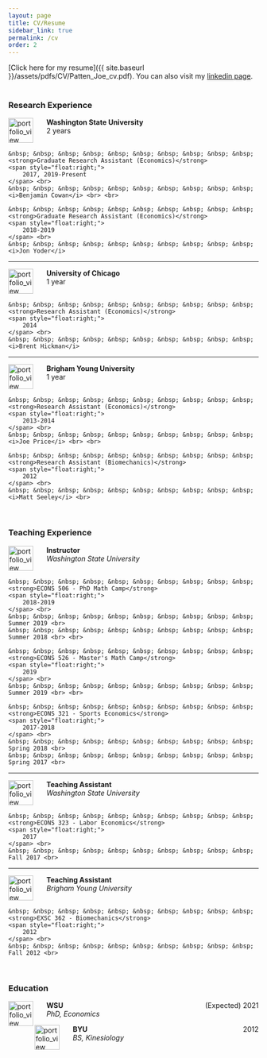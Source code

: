 ```yaml
---
layout: page
title: CV/Resume
sidebar_link: true
permalink: /cv
order: 2
---
```

<!--
<p class="message">
  Hey there! This page is included as an example. Feel free to customize it
  for your own use upon downloading. Carry on!
</p>

To make pages show up in the sidebar, add `sidebar_link: true` to the front
matter. MAYBE ADD AN INTERACTIVE CV?
-->
[Click here for my resume]({{ site.baseurl }}/assets/pdfs/CV/Patten_Joe_cv.pdf). You can also visit my [linkedin page](https://www.linkedin.com/in/joe-patten-a79a3965/). <br> <br>

<h3>Research Experience</h3> 

<!--
<img width="60" alt="portfolio_view" src="../../assets/img/cv/wsu.png" align='left'/>  &nbsp; &nbsp; &nbsp; **Graduate Research Assistant (Economics)** <br>&nbsp; &nbsp; &nbsp; *WSU* <br> <br>

<img width="60" alt="portfolio_view" src="../../assets/img/cv/chicago.png" align='left'> &nbsp; &nbsp; &nbsp;  **Research Assistant (Economics)**  <br> &nbsp; &nbsp; &nbsp; *University of Chicago*  <br> <br>

<img width="60" alt="portfolio_view" src="../../assets/img/cv/byu.png" align='left'> &nbsp; &nbsp; &nbsp;  <strong>Research Assistant (Economics)</strong>  <br> &nbsp; &nbsp; &nbsp;  <i>BYU</i>
-->

<p style="text-align:left;"> <img width="50" alt="portfolio_view" src="../../assets/img/cv/wsu.png" align='left'> 
    &nbsp; &nbsp; &nbsp; <strong>Washington State University</strong> <br>
    &nbsp; &nbsp; &nbsp;  2 years <br> <br>

	&nbsp; &nbsp; &nbsp; &nbsp; &nbsp; &nbsp; &nbsp; &nbsp; &nbsp; &nbsp; <strong>Graduate Research Assistant (Economics)</strong>
	<span style="float:right;">
        2017, 2019-Present
    </span> <br>
	&nbsp; &nbsp; &nbsp; &nbsp; &nbsp; &nbsp; &nbsp; &nbsp; &nbsp; &nbsp; <i>Benjamin Cowan</i> <br> <br>

	&nbsp; &nbsp; &nbsp; &nbsp; &nbsp; &nbsp; &nbsp; &nbsp; &nbsp; &nbsp; <strong>Graduate Research Assistant (Economics)</strong>
	<span style="float:right;">
        2018-2019
    </span> <br>
	&nbsp; &nbsp; &nbsp; &nbsp; &nbsp; &nbsp; &nbsp; &nbsp; &nbsp; &nbsp; <i>Jon Yoder</i> 
	
</p>
<hr>



<!--
<p>A Collapsible:</p>
<button class="collapsible">Open Collapsible</button>
<div class="content_collap">
  <p>Lorem ipsum dolor sit amet, consectetur adipisicing elit, sed do eiusmod tempor incididunt ut labore et dolore magna aliqua. Ut enim ad minim veniam, quis nostrud exercitation ullamco laboris nisi ut aliquip ex ea commodo consequat.</p>
</div>

<p>Collapsible Set:</p>
<button class="collapsible">Open Section 1</button>
<div class="content_collap">
  <p>Lorem ipsum dolor sit amet, consectetur adipisicing elit, sed do eiusmod tempor incididunt ut labore et dolore magna aliqua. Ut enim ad minim veniam, quis nostrud exercitation ullamco laboris nisi ut aliquip ex ea commodo consequat.</p>
</div>
<button class="collapsible">Open Section 2</button>
<div class="content_collap">
  <p>Lorem ipsum dolor sit amet, consectetur adipisicing elit, sed do eiusmod tempor incididunt ut labore et dolore magna aliqua. Ut enim ad minim veniam, quis nostrud exercitation ullamco laboris nisi ut aliquip ex ea commodo consequat.</p>
</div>
-->





<p style="text-align:left;"> <img width="50" alt="portfolio_view" src="../../assets/img/cv/chicago.png" align='left'> 
    &nbsp; &nbsp; &nbsp; <strong>University of Chicago</strong> <br>
    &nbsp; &nbsp; &nbsp;  1 year <br> <br>

	&nbsp; &nbsp; &nbsp; &nbsp; &nbsp; &nbsp; &nbsp; &nbsp; &nbsp; &nbsp; <strong>Research Assistant (Economics)</strong>
	<span style="float:right;">
        2014
    </span> <br>
	&nbsp; &nbsp; &nbsp; &nbsp; &nbsp; &nbsp; &nbsp; &nbsp; &nbsp; &nbsp; <i>Brent Hickman</i> 
</p>
<hr>

<p style="text-align:left;"> <img width="50" alt="portfolio_view" src="../../assets/img/cv/byu.png" align='left'> 
    &nbsp; &nbsp; &nbsp; <strong>Brigham Young University</strong> <br>
    &nbsp; &nbsp; &nbsp;  1 year <br> <br>

	&nbsp; &nbsp; &nbsp; &nbsp; &nbsp; &nbsp; &nbsp; &nbsp; &nbsp; &nbsp; <strong>Research Assistant (Economics)</strong>
	<span style="float:right;">
        2013-2014
    </span> <br>
	&nbsp; &nbsp; &nbsp; &nbsp; &nbsp; &nbsp; &nbsp; &nbsp; &nbsp; &nbsp; <i>Joe Price</i> <br> <br>

	&nbsp; &nbsp; &nbsp; &nbsp; &nbsp; &nbsp; &nbsp; &nbsp; &nbsp; &nbsp; <strong>Research Assistant (Biomechanics)</strong>
	<span style="float:right;">
        2012
    </span> <br>
	&nbsp; &nbsp; &nbsp; &nbsp; &nbsp; &nbsp; &nbsp; &nbsp; &nbsp; &nbsp; <i>Matt Seeley</i> <br>
</p>


<br>

<h3>Teaching Experience</h3>

<p style="text-align:left;"> <img width="50" alt="portfolio_view" src="../../assets/img/cv/wsu.png" align='left'> 
    &nbsp; &nbsp; &nbsp; <strong>Instructor</strong> <br>
    &nbsp; &nbsp; &nbsp; <i>Washington State University</i> <br> <br>

	&nbsp; &nbsp; &nbsp; &nbsp; &nbsp; &nbsp; &nbsp; &nbsp; &nbsp; &nbsp; <strong>ECONS 506 - PhD Math Camp</strong>
	<span style="float:right;">
        2018-2019
    </span> <br>
	&nbsp; &nbsp; &nbsp; &nbsp; &nbsp; &nbsp; &nbsp; &nbsp; &nbsp; &nbsp; Summer 2019 <br>
	&nbsp; &nbsp; &nbsp; &nbsp; &nbsp; &nbsp; &nbsp; &nbsp; &nbsp; &nbsp; Summer 2018 <br> <br>

	&nbsp; &nbsp; &nbsp; &nbsp; &nbsp; &nbsp; &nbsp; &nbsp; &nbsp; &nbsp; <strong>ECONS 526 - Master's Math Camp</strong>
	<span style="float:right;">
        2019
    </span> <br>
	&nbsp; &nbsp; &nbsp; &nbsp; &nbsp; &nbsp; &nbsp; &nbsp; &nbsp; &nbsp; Summer 2019 <br> <br>

	&nbsp; &nbsp; &nbsp; &nbsp; &nbsp; &nbsp; &nbsp; &nbsp; &nbsp; &nbsp; <strong>ECONS 321 - Sports Economics</strong>
	<span style="float:right;">
        2017-2018
    </span> <br>
	&nbsp; &nbsp; &nbsp; &nbsp; &nbsp; &nbsp; &nbsp; &nbsp; &nbsp; &nbsp; Spring 2018 <br>
	&nbsp; &nbsp; &nbsp; &nbsp; &nbsp; &nbsp; &nbsp; &nbsp; &nbsp; &nbsp; Spring 2017 <br>
	
</p>
<hr>

<p style="text-align:left;"> <img width="50" alt="portfolio_view" src="../../assets/img/cv/wsu.png" align='left'> 
	&nbsp; &nbsp; &nbsp; <strong>Teaching Assistant</strong> <br>
    &nbsp; &nbsp; &nbsp; <i>Washington State University</i> <br> <br>

	&nbsp; &nbsp; &nbsp; &nbsp; &nbsp; &nbsp; &nbsp; &nbsp; &nbsp; &nbsp; <strong>ECONS 323 - Labor Economics</strong>
	<span style="float:right;">
        2017
    </span> <br>
	&nbsp; &nbsp; &nbsp; &nbsp; &nbsp; &nbsp; &nbsp; &nbsp; &nbsp; &nbsp; Fall 2017 <br>
	
</p>
<hr>

<p style="text-align:left;"> <img width="50" alt="portfolio_view" src="../../assets/img/cv/byu.png" align='left'> 
	&nbsp; &nbsp; &nbsp; <strong>Teaching Assistant</strong> <br>
    &nbsp; &nbsp; &nbsp; <i>Brigham Young University</i> <br> <br>

	&nbsp; &nbsp; &nbsp; &nbsp; &nbsp; &nbsp; &nbsp; &nbsp; &nbsp; &nbsp; <strong>EXSC 362 - Biomechanics</strong>
	<span style="float:right;">
        2012
    </span> <br>
	&nbsp; &nbsp; &nbsp; &nbsp; &nbsp; &nbsp; &nbsp; &nbsp; &nbsp; &nbsp; Fall 2012 <br>
	
</p> <br>

<h3>Education</h3>

<p style="text-align:left;"> <img width="50" alt="portfolio_view" src="../../assets/img/cv/wsu.png" align='left'> 
    &nbsp; &nbsp; &nbsp; <strong>WSU</strong>
    <span style="float:right;">
        (Expected) 2021
    </span> <br>
    &nbsp; &nbsp; &nbsp;  <i>PhD, Economics</i> 
</p>


<p style="text-align:left;"> <img width="50" alt="portfolio_view" src="../../assets/img/cv/byu.png" align='left'> 
    &nbsp; &nbsp; &nbsp; <strong>BYU</strong>
    <span style="float:right;">
        2012
    </span> <br>
    &nbsp; &nbsp; &nbsp;  <i>BS, Kinesiology</i>
</p>







<!--
<script>
var coll = document.getElementsByClassName("collapsible");
var i;

for (i = 0; i < coll.length; i++) {
  coll[i].addEventListener("click", function() {
    this.classList.toggle("active");
    var content_collap = this.nextElementSibling;
    if (content_collap.style.maxHeight){
      content_collap.style.maxHeight = null;
    } else {
      content_collap.style.maxHeight = content_collap.scrollHeight + "px";
    } 
  });
}
</script>
-->